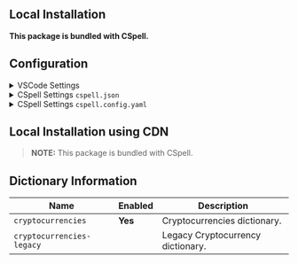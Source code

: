 ## Local Installation

**This package is bundled with CSpell.**

## Configuration

<details>
<summary>VSCode Settings</summary>

Add the following to your VSCode settings:

**`.vscode/settings.json`**

```jsonc
{
  "cSpell.dictionaries": ["cryptocurrencies", "cryptocurrencies-legacy"],
}
```

</details>

<details>
<summary>CSpell Settings <code>cspell.json</code></summary>

**`cspell.json`**

```jsonc
{
  "dictionaries": ["cryptocurrencies", "cryptocurrencies-legacy"],
}
```

</details>

<details>
<summary>CSpell Settings <code>cspell.config.yaml</code></summary>

**`cspell.config.yaml`**

```yaml
dictionaries:
  - cryptocurrencies
  - cryptocurrencies-legacy
```

</details>

## Local Installation using CDN

> **NOTE:** This package is bundled with CSpell.

## Dictionary Information

| Name                      | Enabled | Description                       |
| ------------------------- | ------- | --------------------------------- |
| `cryptocurrencies`        | **Yes** | Cryptocurrencies dictionary.      |
| `cryptocurrencies-legacy` |         | Legacy Cryptocurrency dictionary. |
